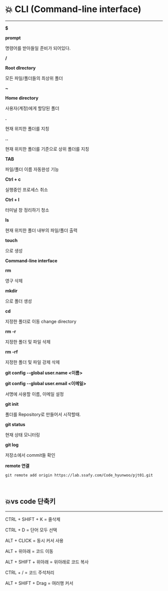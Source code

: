 # :boom: CLI (**Command-line interface**)

---

**$**

**prompt** 

명령어를 받아들일 준비가 되어있다.

**/**

**Root dIrectory** 

모든 파일/폴더들의 최상위 폴더

**~**

**Home directory**

사용자(계정)에게 할당된 폴더

**.**

현재 위치한 폴더를 지칭

**..**

현재 위치한 폴더를 기준으로 상위 폴더를 지칭

**TAB**

파일/폴더 이름 자동완성 기능

**Ctrl + c**

실행중인 프로세스 취소

**Ctrl + l**

터미널 창 정리하기 청소

**ls**

현재 위치한 폴더 내부의 파일/폴더 출력

**touch <filename>**

<filename>으로 생성

**Command-line interface**

**rm <filename>**

영구 삭제

**mkdir <dirname>**

<dirname> 으로 폴더 생성

**cd <dirname>**

지정한  폴더로 이동 change directory

**rm -r <dirname>**

지정한 폴더 및 파일 삭제

**rm -rf <dirname>**

지정한 폴더 및 파일 강제 삭제



**git config --global user.name <이름>**

**git config --global user.email <이메일>**

서명에 사용할 이름, 이메일 설정



**git init**

폴더를 Repository로 만들어서 시작할때.

**git status**

현재 상태 모니터링

**git log** 

저장소에서 commit들 확인



**remote 연결**

```
git remote add origin https://lab.ssafy.com/Code_hyunwoo/pjt01.git
```



​		

## :boom:vs code 단축키

---



CTRL + SHIFT + K   = 줄삭제

CTRL + D = 단어 모두 선택

ALT + CLICK = 동시 커서 사용

ALT + 위아래 = 코드 이동

ALT + SHIFT + 위아래 = 위아래로 코드 복사

CTRL + / = 코드 주석처리

ALT + SHIFT +  Drag = 여러행 커서

